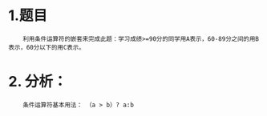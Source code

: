 # 1.题目
        利用条件运算符的嵌套来完成此题：学习成绩>=90分的同学用A表示，60-89分之间的用B表示，60分以下的用C表示。
# 2. 分析：
        条件运算符基本用法： （a > b）? a:b
   